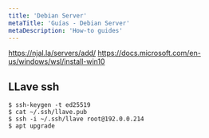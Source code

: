 ```yaml
---
title: 'Debian Server'
metaTitle: 'Guías - Debian Server'
metaDescription: 'How-to guides'
---
```


https://njal.la/servers/add/
https://docs.microsoft.com/en-us/windows/wsl/install-win10

## LLave ssh

    $ ssh-keygen -t ed25519
    $ cat ~/.ssh/llave.pub
    $ ssh -i ~/.ssh/llave root@192.0.0.214
    $ apt upgrade
